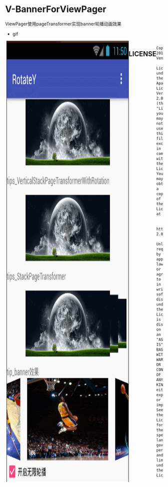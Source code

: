 # V-BannerForViewPager
ViewPager使用pageTransformer实现banner轮播动画效果

- gif

<div style="display:flex;">
   <img alt="image" src="https://github.com/Vension/V-BannerForViewPager/blob/master/gif/GIF.gif" >
 </details>
 
 ## LICENSE

```
Copyright 2018 Vension

Licensed under the Apache License, Version 2.0 (the "License");
you may not use this file except in compliance with the License.
You may obtain a copy of the License at

    http://www.apache.org/licenses/LICENSE-2.0

Unless required by applicable law or agreed to in writing, software
distributed under the License is distributed on an "AS IS" BASIS,
WITHOUT WARRANTIES OR CONDITIONS OF ANY KIND, either express or implied.
See the License for the specific language governing permissions and
limitations under the License.
```
